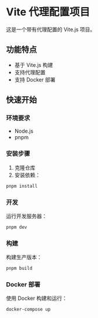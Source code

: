 # Vite 代理配置项目

这是一个带有代理配置的 Vite.js 项目。

## 功能特点
- 基于 Vite.js 构建
- 支持代理配置
- 支持 Docker 部署

## 快速开始

### 环境要求
- Node.js
- pnpm

### 安装步骤
1. 克隆仓库
2. 安装依赖：
```bash
pnpm install
```

### 开发
运行开发服务器：
```bash
pnpm dev
```

### 构建
构建生产版本：
```bash
pnpm build
```

### Docker 部署
使用 Docker 构建和运行：
```bash
docker-compose up
```
